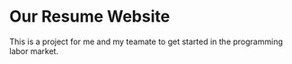 
# Our Resume Website

This is a project for me and my teamate to get started in the programming labor market.
